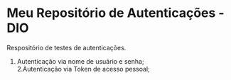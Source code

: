 # Meu Repositório de Autenticações - DIO
Respositório de testes de autenticações.

1. Autenticação via nome de usuário e senha;  
2.Autenticação via Token de acesso pessoal;
